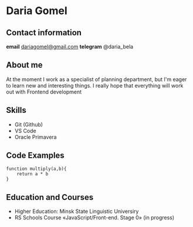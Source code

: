 # **Daria Gomel**

## **Contact information**
**email** dariagomel@gmail.com
**telegram** @daria_bela

## **About me**
At the moment I work as a specialist of planning department, but I'm eager to learn new and interesting things. I really hope that everything will work out with Frontend development

## **Skills**
* Git (Github)
* VS Code
* Oracle Primavera

## **Code Examples**
```
function multiply(a,b){
    return a * b
}
```

## **Education and Courses**
* Higher Education: Minsk State Linguistic Universiry
* RS Schools Course «JavaScript/Front-end. Stage 0» (in progress)

